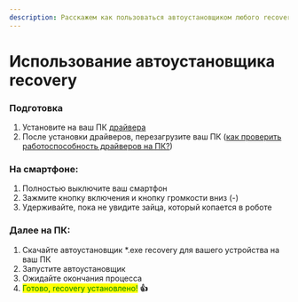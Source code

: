 ```yaml
---
description: Расскажем как пользоваться автоустановщиком любого recovery
---
```


# Использование автоустановщика recovery

### Подготовка

1. Установите на ваш ПК [драйвера](../repo/draivera-dlya-pk.md)
2. После установки драйверов, перезагрузите ваш ПК ([как проверить работоспособность драйверов на ПК?](drivers-on-pc.md))

### **На смартфоне:**

1. Полностью выключите ваш смартфон
2. Зажмите кнопку включения и кнопку громкости вниз (-)
3. Удерживайте, пока не увидите зайца, который копается в роботе



### **Далее на ПК:**

1. Скачайте автоустановщик \*.exe recovery для вашего устройства на ваш ПК
2. Запустите автоустановщик
3. Ожидайте окончания процесса
4. <mark style="color:green;">Готово, recovery установлено!</mark> **👍**
